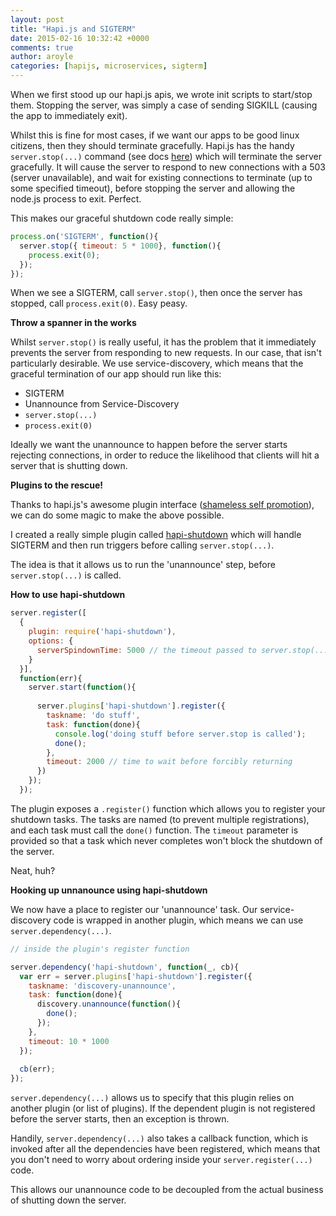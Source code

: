 ```yaml
---
layout: post
title: "Hapi.js and SIGTERM"
date: 2015-02-16 10:32:42 +0000
comments: true
author: aroyle
categories: [hapijs, microservices, sigterm]
---
```

When we first stood up our hapi.js apis, we wrote init scripts to start/stop them. Stopping the server, was simply a case of sending SIGKILL (causing the app to immediately exit).

Whilst this is fine for most cases, if we want our apps to be good linux citizens, then they should terminate gracefully. Hapi.js has the handy `server.stop(...)` command (see docs [here](http://hapijs.com/api#serverstopoptions-callback)) which will terminate the server gracefully. It will cause the server to respond to new connections with a 503 (server unavailable), and wait for existing connections to terminate (up to some specified timeout), before stopping the server and allowing the node.js process to exit. Perfect.

This makes our graceful shutdown code really simple:

```javascript
process.on('SIGTERM', function(){
  server.stop({ timeout: 5 * 1000}, function(){
    process.exit(0);
  });
});
```

When we see a SIGTERM, call `server.stop()`, then once the server has stopped, call `process.exit(0)`. Easy peasy.

__Throw a spanner in the works__

Whilst `server.stop()` is really useful, it has the problem that it immediately prevents the server from responding to new requests. In our case, that isn't particularly desirable. We use service-discovery, which means that the graceful termination of our app should run like this:

- SIGTERM
- Unannounce from Service-Discovery
- `server.stop(...)`
- `process.exit(0)`

Ideally we want the unannounce to happen before the server starts rejecting connections, in order to reduce the likelihood that clients will hit a server that is shutting down.

__Plugins to the rescue!__

Thanks to hapi.js's awesome plugin interface ([shameless self promotion](http://t.co/GDw44SETfS)), we can do some magic to make the above possible.

I created a really simple plugin called [hapi-shutdown](https://www.npmjs.com/package/hapi-shutdown) which will handle SIGTERM and then run triggers before calling `server.stop(...)`.

The idea is that it allows us to run the 'unannounce' step, before `server.stop(...)` is called.

__How to use hapi-shutdown__

```javascript
server.register([
  {
    plugin: require('hapi-shutdown'),
    options: {
      serverSpindownTime: 5000 // the timeout passed to server.stop(...)
    }
  }],
  function(err){
    server.start(function(){
 
      server.plugins['hapi-shutdown'].register({
        taskname: 'do stuff',
        task: function(done){ 
          console.log('doing stuff before server.stop is called'); 
          done(); 
        },
        timeout: 2000 // time to wait before forcibly returning
      })
    });
  });
```
 
The plugin exposes a `.register()` function which allows you to register your shutdown tasks. The tasks are named (to prevent multiple registrations), and each task must call the `done()` function. The `timeout` parameter is provided so that a task which never completes won't block the shutdown of the server.
 
 Neat, huh?
 
 __Hooking up unnanounce using hapi-shutdown__
 
We now have a place to register our 'unannounce' task. Our service-discovery code is wrapped in another plugin, which means we can use `server.dependency(...)`.
 
```javascript
// inside the plugin's register function

server.dependency('hapi-shutdown', function(_, cb){
  var err = server.plugins['hapi-shutdown'].register({
    taskname: 'discovery-unannounce',
    task: function(done){
      discovery.unannounce(function(){
        done();
      });
    },
    timeout: 10 * 1000
  });
 
  cb(err);
});
```

`server.dependency(...)` allows us to specify that this plugin relies on another plugin (or list of plugins). If the dependent plugin is not registered before the server starts, then an exception is thrown.

Handily, `server.dependency(...)` also takes a callback function, which is invoked after all the dependencies have been registered, which means that you don't need to worry about ordering inside your `server.register(...)` code.

This allows our unannounce code to be decoupled from the actual business of shutting down the server.
